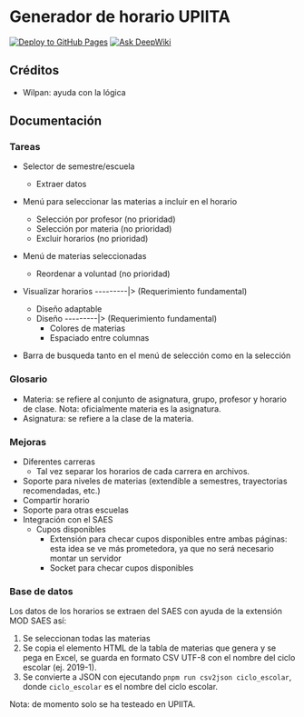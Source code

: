 # Generador de horario UPIITA
[![Deploy to GitHub Pages](https://github.com/KebPericles/GeneradorHorarioUPIITA/actions/workflows/deploy.yml/badge.svg)](https://github.com/KebPericles/GeneradorHorarioUPIITA/actions/workflows/deploy.yml) [![Ask DeepWiki](https://deepwiki.com/badge.svg)](https://deepwiki.com/KebPericles/GeneradorHorarioUPIITA)
## Créditos

- Wilpan: ayuda con la lógica

## Documentación

### Tareas

- Selector de semestre/escuela

  - Extraer datos

- Menú para seleccionar las materias a incluir en el horario

  - Selección por profesor (no prioridad)
  - Selección por materia (no prioridad)
  - Excluir horarios (no prioridad)

- Menú de materias seleccionadas

  - Reordenar a voluntad (no prioridad)

- Visualizar horarios ---------|> (Requerimiento fundamental)

  - Diseño adaptable
  - Diseño ---------|> (Requerimiento fundamental)
    - Colores de materias
    - Espaciado entre columnas

- Barra de busqueda tanto en el menú de selección como en la selección

### Glosario

- Materia: se refiere al conjunto de asignatura, grupo, profesor y horario de clase. Nota: oficialmente materia es la asignatura.
- Asignatura: se refiere a la clase de la materia.

### Mejoras

- Diferentes carreras
  - Tal vez separar los horarios de cada carrera en archivos.
- Soporte para niveles de materias (extendible a semestres, trayectorias recomendadas, etc.)
- Compartir horario
- Soporte para otras escuelas
- Integración con el SAES
  - Cupos disponibles
    - Extensión para checar cupos disponibles entre ambas páginas: esta idea se ve más prometedora, ya que no será necesario montar un servidor
    - Socket para checar cupos disponibles

### Base de datos

Los datos de los horarios se extraen del SAES con ayuda de la extensión MOD SAES así:

1. Se seleccionan todas las materias
2. Se copia el elemento HTML de la tabla de materias que genera y se pega en Excel, se guarda en formato CSV UTF-8 con el nombre del ciclo escolar (ej. 2019-1).
3. Se convierte a JSON con ejecutando `pnpm run csv2json ciclo_escolar`, donde `ciclo_escolar` es el nombre del ciclo escolar.

Nota: de momento solo se ha testeado en UPIITA.

